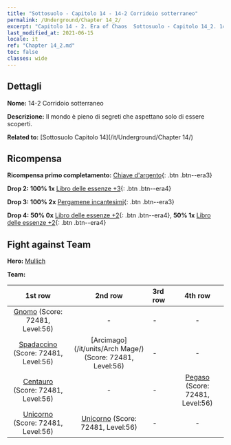```yaml
---
title: "Sottosuolo - Capitolo 14 - 14-2 Corridoio sotterraneo"
permalink: /Underground/Chapter 14_2/
excerpt: "Capitolo 14 - 2. Era of Chaos  Sottosuolo - Capitolo 14_2. 14-2 Corridoio sotterraneo"
last_modified_at: 2021-06-15
locale: it
ref: "Chapter 14_2.md"
toc: false
classes: wide
---
```


## Dettagli

 **Nome:** 14-2 Corridoio sotterraneo

 **Descrizione:** Il mondo è pieno di segreti che aspettano solo di essere scoperti.

 **Related to:** [Sottosuolo Capitolo 14](/it/Underground/Chapter 14/)

## Ricompensa

 **Ricompensa primo completamento:** [Chiave d'argento](/ItemsIT/con_693/){: .btn .btn--era3}

 **Drop 2:** **100% 1x** [Libro delle essenze +3](/ItemsIT/mat_60/){: .btn .btn--era4}

 **Drop 3:** **100% 2x** [Pergamene incantesimi](/ItemsIT/con_694/){: .btn .btn--era3}

 **Drop 4:** **50% 0x** [Libro delle essenze +2](/ItemsIT/mat_53/){: .btn .btn--era4}, **50% 1x** [Libro delle essenze +2](/ItemsIT/mat_53/){: .btn .btn--era4}


## Fight against Team
 **Hero:** [Mullich](/it/heroes/Mullich/)

 **Team:**


  | 1st row | 2nd row | 3rd row | 4th row |
  |:----:|:----:|:----|:----:|
  | [Gnomo](/it/units/Dwarf/) (Score: 72481, Level:56)  | - | - | - |
  | [Spadaccino](/it/units/Swordsman/) (Score: 72481, Level:56)  | [Arcimago](/it/units/Arch Mage/) (Score: 72481, Level:56)  | - | - |
  | [Centauro](/it/units/Centaur/) (Score: 72481, Level:56)  | - | - | [Pegaso](/it/units/Pegasus/) (Score: 72481, Level:56)  |
  | [Unicorno](/it/units/Unicorn/) (Score: 72481, Level:56)  | [Unicorno](/it/units/Unicorn/) (Score: 72481, Level:56)  | - | - |


